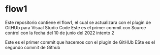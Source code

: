 # flow1
Este repositorio contiene el flow1, el cual se actualizara con el plugin de GitHUb  para Visual Studio Code
Este es el primer commit con Source control con la fecha del 10 de junio del 2022 
intento 2

Este es el primer commit que hacemos con el plugin de GitHUb
ESte es el segundo commit de Github

